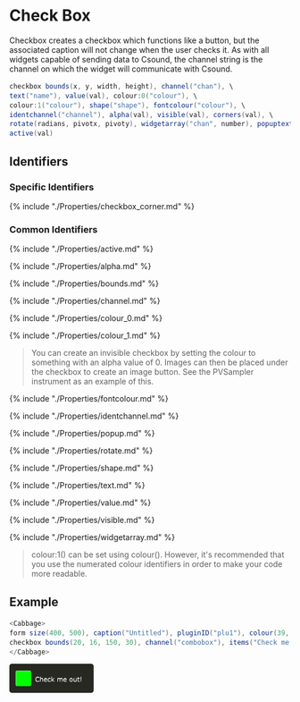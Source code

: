 # Check Box

Checkbox creates a checkbox which functions like a button, but the associated caption will not change when the user checks it. As with all widgets capable of sending data to Csound, the channel string is the channel on which the widget will communicate with Csound. 


```csharp
checkbox bounds(x, y, width, height), channel("chan"), \
text("name"), value(val), colour:0("colour"), \
colour:1("colour"), shape("shape"), fontcolour("colour"), \
identchannel("channel"), alpha(val), visible(val), corners(val), \
rotate(radians, pivotx, pivoty), widgetarray("chan", number), popuptext("text") \
active(val)
```
<!--(End of syntax)/-->

## Identifiers
### Specific Identifiers

{% include "./Properties/checkbox_corner.md" %}

### Common Identifiers

{% include "./Properties/active.md" %}

{% include "./Properties/alpha.md" %}

{% include "./Properties/bounds.md" %}

{% include "./Properties/channel.md" %}

{% include "./Properties/colour_0.md" %}

{% include "./Properties/colour_1.md" %}

>You can create an invisible checkbox by setting the colour to something with an alpha value of 0. Images can then be placed under the checkbox to create an image button. See the PVSampler instrument as an example of this. 

{% include "./Properties/fontcolour.md" %}

{% include "./Properties/identchannel.md" %}

{% include "./Properties/popup.md" %}

{% include "./Properties/rotate.md" %}

{% include "./Properties/shape.md" %}

{% include "./Properties/text.md" %}

{% include "./Properties/value.md" %}

{% include "./Properties/visible.md" %}

{% include "./Properties/widgetarray.md" %}

<!--(End of identifiers)/-->

>colour:1() can be set using colour(). However, it's recommended that you use the numerated colour identifiers in order to make your code more readable. 

## Example
```csharp
<Cabbage>
form size(400, 500), caption("Untitled"), pluginID("plu1"), colour(39, 40, 34)
checkbox bounds(20, 16, 150, 30), channel("combobox"), items("Check me out!"), colour("lime"), fontcolour("white")
</Cabbage>
```
![](../images/checkboxExample.png)
